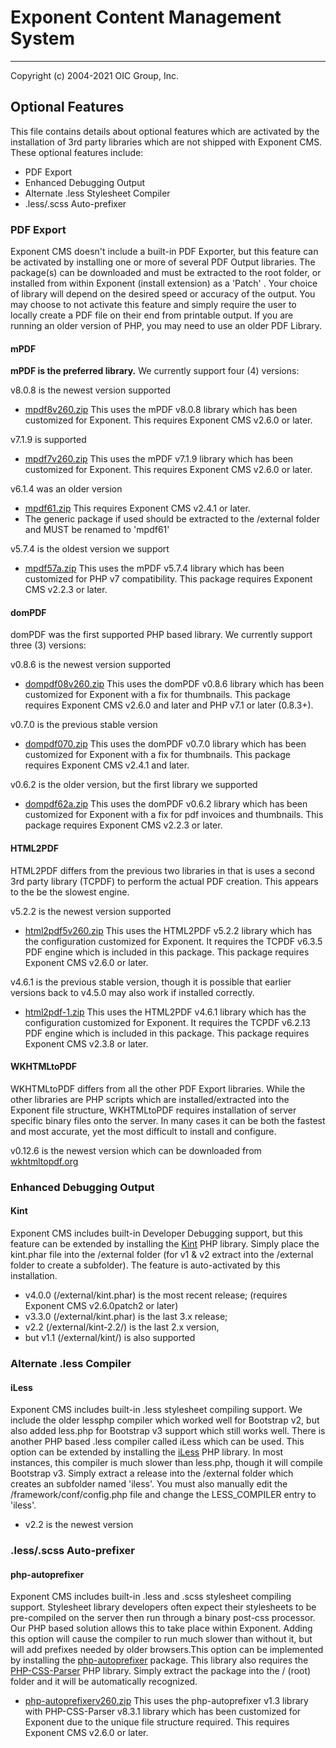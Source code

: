 # Exponent Content Management System

----------

Copyright (c) 2004-2021 OIC Group, Inc.

## Optional Features

This file contains details about optional features which are activated
by the installation of 3rd party libraries which are not shipped with Exponent CMS.
These optional features include:

- PDF Export
- Enhanced Debugging Output
- Alternate .less Stylesheet Compiler
- .less/.scss Auto-prefixer

### PDF Export

Exponent CMS doesn't include a built-in PDF Exporter, but this feature can be activated by
installing one or more of several PDF Output libraries. The package(s) can be downloaded
and must be extracted to the root folder, or installed from within Exponent
(install extension) as a 'Patch' . Your choice of library will depend on the desired
speed or accuracy of the output. You may choose to not activate this feature and
simply require the user to locally create a PDF file on their end from printable output.
If you are running an older version of PHP, you may need to use an older PDF Library.

#### mPDF

**mPDF is the preferred library.** We currently support four (4) versions:

v8.0.8 is the newest version supported
- [mpdf8v260.zip](https://sourceforge.net/projects/exponentcms/files/Add-ons/mpdf8v260.zip/download)
This uses the mPDF v8.0.8 library which has been customized for Exponent.
This requires Exponent CMS v2.6.0 or later.

v7.1.9 is supported
- [mpdf7v260.zip](https://sourceforge.net/projects/exponentcms/files/Add-ons/mpdf7v260.zip/download)
This uses the mPDF v7.1.9 library which has been customized for Exponent.
This requires Exponent CMS v2.6.0 or later.

v6.1.4 was an older version
- [mpdf61.zip](https://sourceforge.net/projects/exponentcms/files/Add-ons/mpdf61.zip/download)
This requires Exponent CMS v2.4.1 or later.
- The generic package if used should be extracted to the /external folder and MUST be renamed to 'mpdf61'

v5.7.4 is the oldest version we support
- [mpdf57a.zip](https://sourceforge.net/projects/exponentcms/files/Add-ons/mpdf57a.zip/download)
This uses the mPDF v5.7.4 library which has been customized for PHP v7 compatibility. This
package requires Exponent CMS v2.2.3 or later.

#### domPDF

domPDF was the first supported PHP based library. We currently support three (3) versions:

v0.8.6 is the newest version supported
- [dompdf08v260.zip](https://sourceforge.net/projects/exponentcms/files/Add-ons/dompdf08v260.zip/download)
This uses the domPDF v0.8.6 library which has been customized for Exponent with a fix for thumbnails.
This package requires Exponent CMS v2.6.0 and later and PHP v7.1 or later (0.8.3+).

v0.7.0 is the previous stable version
- [dompdf070.zip](https://sourceforge.net/projects/exponentcms/files/Add-ons/dompdf070.zip/download)
This uses the domPDF v0.7.0 library which has been customized for Exponent with a fix for thumbnails. 
This package requires Exponent CMS v2.4.1 and later.

v0.6.2 is the older version, but the first library we supported
- [dompdf62a.zip](https://sourceforge.net/projects/exponentcms/files/Add-ons/dompdf62a.zip/download)
This uses the domPDF v0.6.2 library which has been customized for Exponent with a fix for pdf
invoices and thumbnails. This package requires Exponent CMS v2.2.3 or later.

#### HTML2PDF

HTML2PDF differs from the previous two libraries in that is uses a second 3rd party
library (TCPDF) to perform the actual PDF creation. This appears to the be the slowest engine.

v5.2.2 is the newest version supported
- [html2pdf5v260.zip](https://sourceforge.net/projects/exponentcms/files/Add-ons/html2pdf5v260.zip/download)
This uses the HTML2PDF v5.2.2 library which has the configuration customized for Exponent. It requires
the TCPDF v6.3.5 PDF engine which is included in this package. This package requires Exponent CMS v2.6.0 
or later.

v4.6.1 is the previous stable version, though it is possible that earlier versions back to v4.5.0
may also work if installed correctly.
- [html2pdf-1.zip](https://sourceforge.net/projects/exponentcms/files/Add-ons/html2pdf-1.zip/download)
This uses the HTML2PDF v4.6.1 library which has the configuration customized for Exponent. It requires
the TCPDF v6.2.13 PDF engine which is included in this package. This package requires Exponent CMS v2.3.8 
or later.

#### WKHTMLtoPDF

WKHTMLtoPDF differs from all the other PDF Export libraries. While the other libraries
are PHP scripts which are installed/extracted into the Exponent file structure, WKHTMLtoPDF
requires installation of server specific binary files onto the server. In many cases
it can be both the fastest and most accurate, yet the most difficult to install and configure.

v0.12.6 is the newest version which can be downloaded from [wkhtmltopdf.org](https://wkhtmltopdf.org/downloads.html)

### Enhanced Debugging Output

#### Kint

Exponent CMS includes built-in Developer Debugging support, but this feature can be extended by
installing the [Kint](https://github.com/kint-php/kint) PHP library. Simply place the kint.phar file
into the /external folder (for v1 & v2 extract into the /external folder to create a subfolder).
The feature is auto-activated by this installation.
- v4.0.0 (/external/kint.phar) is the most recent release; (requires Exponent CMS v2.6.0patch2 or later)
- v3.3.0 (/external/kint.phar) is the last 3.x release; 
- v2.2 (/external/kint-2.2/) is the last 2.x version, 
- but v1.1 (/external/kint/) is also supported

### Alternate .less Compiler

#### iLess

Exponent CMS includes built-in .less stylesheet compiling support. We include the older lessphp compiler 
which worked well for Bootstrap v2, but also added less.php for Bootstrap v3 support which still works well.
There is another PHP based .less compiler called iLess which can be used. This option can be extended by
installing the [iLess](https://github.com/mishal/iless) PHP library. In most instances, this compiler is much
slower than less.php, though it will compile Bootstrap v3. Simply extract a release into
the /external folder which creates an subfolder named 'iless'. You must also manually edit the 
/framework/conf/config.php file and change the LESS_COMPILER entry to 'iless'.
- v2.2 is the newest version

### .less/.scss Auto-prefixer

#### php-autoprefixer

Exponent CMS includes built-in .less and .scss stylesheet compiling support. Stylesheet library developers
often expect their stylesheets to be pre-compiled on the server then run through a binary post-css processor. 
Our PHP based solution allows this to take place within Exponent. Adding this option will cause the compiler 
to run much slower than without it, but will add prefixes needed by older browsers.This option can be 
implemented by installing the [php-autoprefixer](https://github.com/padaliyajay/php-autoprefixer) package. 
This library also requires the [PHP-CSS-Parser](https://github.com/sabberworm/PHP-CSS-Parser) PHP
library.  Simply extract the package into the / (root) folder and it will be automatically recognized.
- [php-autoprefixerv260.zip](https://sourceforge.net/projects/exponentcms/files/Add-ons/php-autoprefixerv260.zip/download)
This uses the php-autoprefixer v1.3 library with PHP-CSS-Parser v8.3.1 library which has been customized 
for Exponent due to the unique file structure required. This requires Exponent CMS v2.6.0 or later.

